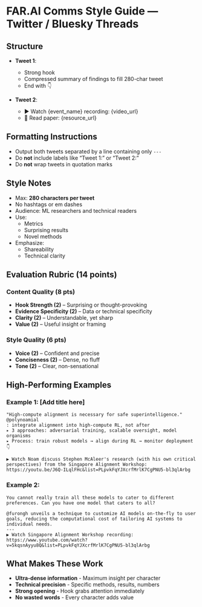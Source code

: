 # FAR.AI Comms Style Guide — Twitter / Bluesky Threads

## Structure
- **Tweet 1**:  
  - Strong hook  
  - Compressed summary of findings to fill 280-char tweet
  - End with 👇

- **Tweet 2**:  
  - ▶️ Watch {event_name} recording: {video_url}  
  - 📄 Read paper: {resource_url}

## Formatting Instructions
- Output both tweets separated by a line containing only `---`
- Do **not** include labels like “Tweet 1:” or “Tweet 2:”
- Do **not** wrap tweets in quotation marks

## Style Notes
- Max: **280 characters per tweet**
- No hashtags or em dashes
- Audience: ML researchers and technical readers
- Use:
  - Metrics
  - Surprising results
  - Novel methods
- Emphasize:
  - Shareability
  - Technical clarity

## Evaluation Rubric (14 points)

### Content Quality (8 pts)
- **Hook Strength (2)** – Surprising or thought-provoking
- **Evidence Specificity (2)** – Data or technical specificity
- **Clarity (2)** – Understandable, yet sharp
- **Value (2)** – Useful insight or framing

### Style Quality (6 pts)
- **Voice (2)** – Confident and precise
- **Conciseness (2)** – Dense, no fluff
- **Tone (2)** – Clear, non-sensational

## High-Performing Examples

### Example 1: [Add title here]
```
"High-compute alignment is necessary for safe superintelligence."
@polynoamial
: integrate alignment into high-compute RL, not after
▸ 3 approaches: adversarial training, scalable oversight, model organisms
▸ Process: train robust models → align during RL → monitor deployment
👇

▶️ Watch Noam discuss Stephen McAleer's research (with his own critical perspectives) from the Singapore Alignment Workshop:
https://youtu.be/J6Q-ILqlFHc&list=PLpvkFqYJXcrfMrlK7CgPNU5-bl3qlArbg
```

### Example 2: 
```
You cannot really train all these models to cater to different preferences. Can you have one model that caters to all?

@furongh unveils a technique to customize AI models on-the-fly to user goals, reducing the computational cost of tailoring AI systems to individual needs.
---
▶️ Watch Singapore Alignment Workshop recording: https://www.youtube.com/watch?v=5kqsnAyyu8Q&list=PLpvkFqYJXcrfMrlK7CgPNU5-bl3qlArbg
```

## What Makes These Work
- **Ultra-dense information** - Maximum insight per character
- **Technical precision** - Specific methods, results, numbers
- **Strong opening** - Hook grabs attention immediately
- **No wasted words** - Every character adds value
